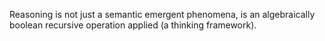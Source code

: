 Reasoning is not just a semantic emergent phenomena, is an algebraically boolean recursive operation applied (a thinking framework).
